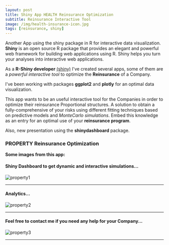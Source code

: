```yaml
---
layout: post
title: Shiny App HEALTH Reinsurance Optimization
subtitle: Reinsurance Interactive Tool
image: /img/health-insurance-icon.jpg
tags: [reinsurance, shiny]
---
```


Another App using the shiny package in R for interactive data visualization. **Shiny** is an open source R package that provides an elegant and powerful web framework for building web applications using R. Shiny helps you turn your analyses into interactive web applications.

As a **R-Shiny developer** [(shiny)](http://shiny.rstudio.com/tutorial/) I've created several apps, some of them are a *powerful interactive tool* to optimize the **Reinsurance** of a Company.

I've been working with packages **ggplot2** and **plotly** for an optimal data visualization. 

This app wants to be an useful interactive tool for the Companies in order to optimize their reinsurance Proportional structures. A solution to obtain a fully-comprehensive of your risks using different fitting techniques based on predictive models and *MonteCarlo simulations*. Embed this knowledge as an entry for an optimal use of your **reinsurance program**.   

Also, new presentation using the **shinydashboard** package.

### PROPERTY Reinsurance Optimization
**Some images from this app:**

#### Shiny Dashboard to get dynamic and interactive simulations...
![property1](http://i63.tinypic.com/2n74bph.png)
* * *
#### Analytics...
![property2](http://i64.tinypic.com/jqnw9s.png)
* * *
#### Feel free to contact me if you need any help for your Company...
![property3](http://i66.tinypic.com/21kj9zm.png)
* * *

